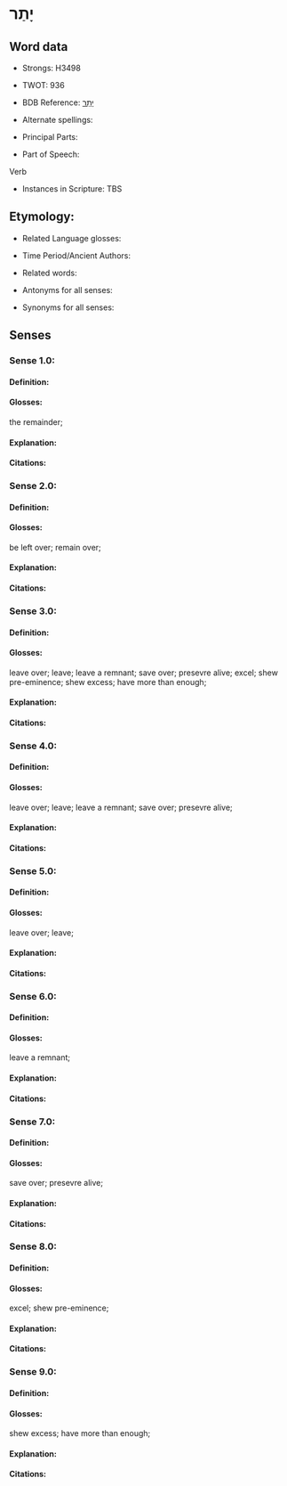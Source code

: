 # יָתַר

<!-- Status: S2="NeedsEdits" -->
<!-- Lexica used for edits:   -->

## Word data

* Strongs: H3498

* TWOT: 936

* BDB Reference: [יָתַר](rc://en/bdb/dict/j.ef.aa)

* Alternate spellings:

* Principal Parts:

* Part of Speech:

Verb

* Instances in Scripture: TBS

## Etymology:

* Related Language glosses:

* Time Period/Ancient Authors:

* Related words:

* Antonyms for all senses:

* Synonyms for all senses:

## Senses

### Sense 1.0:

#### Definition:

#### Glosses:

the remainder; 

#### Explanation:

#### Citations:



### Sense 2.0:

#### Definition:

#### Glosses:

be left over; remain over; 

#### Explanation:

#### Citations:



### Sense 3.0:

#### Definition:

#### Glosses:

leave over; leave; leave a remnant; save over; presevre alive; excel; shew pre-eminence; shew excess; have more than enough; 

#### Explanation:

#### Citations:



### Sense 4.0:

#### Definition:

#### Glosses:

leave over; leave; leave a remnant; save over; presevre alive; 

#### Explanation:

#### Citations:



### Sense 5.0:

#### Definition:

#### Glosses:

leave over; leave; 

#### Explanation:

#### Citations:



### Sense 6.0:

#### Definition:

#### Glosses:

leave a remnant; 

#### Explanation:

#### Citations:



### Sense 7.0:

#### Definition:

#### Glosses:

save over; presevre alive; 

#### Explanation:

#### Citations:



### Sense 8.0:

#### Definition:

#### Glosses:

excel; shew pre-eminence; 

#### Explanation:

#### Citations:



### Sense 9.0:

#### Definition:

#### Glosses:

shew excess; have more than enough; 

#### Explanation:

#### Citations:



